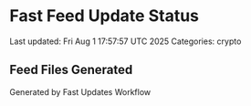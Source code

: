 # Fast Feed Update Status
Last updated: Fri Aug  1 17:57:57 UTC 2025
Categories: crypto

## Feed Files Generated

Generated by Fast Updates Workflow
